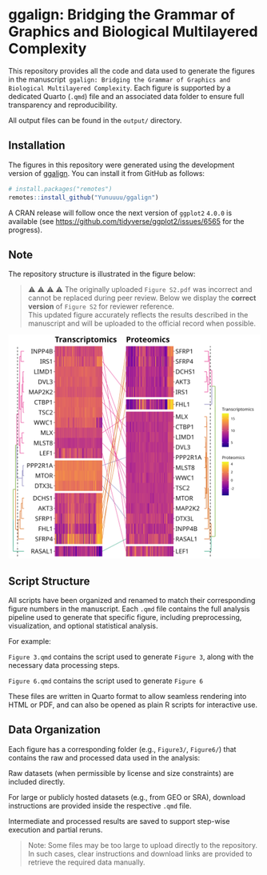 # ggalign: Bridging the Grammar of Graphics and Biological Multilayered Complexity

This repository provides all the code and data used to generate the figures in
the manuscript` ggalign: Bridging the Grammar of Graphics and Biological
Multilayered Complexity`. Each figure is supported by a dedicated Quarto
(`.qmd`) file and an associated data folder to ensure full transparency and
reproducibility.

All output files can be found in the `output/` directory. 

## Installation

The figures in this repository were generated using the development version of
[ggalign](https://github.com/Yunuuuu/ggalign). You can install it from GitHub as
follows:

``` r
# install.packages("remotes")
remotes::install_github("Yunuuuu/ggalign")
```

A CRAN release will follow once the next version of `ggplot2` `4.0.0` is available
(see <https://github.com/tidyverse/ggplot2/issues/6565> for the progress).


## Note
The repository structure is illustrated in the figure below:

> ⚠️ ⚠️ ⚠️ ⚠️ The originally uploaded `Figure S2.pdf` was incorrect and cannot be
> replaced during peer review.
> Below we display the **correct version** of `Figure S2` for reviewer reference.  
> This updated figure accurately reflects the results described in the
> manuscript and will be uploaded to the official record when possible.

![Figure S2](output/FigureS2.png)

## Script Structure
All scripts have been organized and renamed to match their corresponding figure
numbers in the manuscript. Each `.qmd` file contains the full analysis pipeline
used to generate that specific figure, including preprocessing, visualization,
and optional statistical analysis.

For example:

`Figure 3.qmd` contains the script used to generate `Figure 3`, along with the
necessary data processing steps.

`Figure 6.qmd` contains the script used to generate `Figure 6`

These files are written in Quarto format to allow seamless rendering into HTML
or PDF, and can also be opened as plain R scripts for interactive use.


## Data Organization
Each figure has a corresponding folder (e.g., `Figure3/`, `Figure6/`) that contains
the raw and processed data used in the analysis:

Raw datasets (when permissible by license and size constraints) are included
directly.

For large or publicly hosted datasets (e.g., from GEO or SRA), download
instructions are provided inside the respective `.qmd` file.

Intermediate and processed results are saved to support step-wise execution and
partial reruns.

>Note: Some files may be too large to upload directly to the repository. In such cases, clear instructions and download links are provided to retrieve the required data manually.
